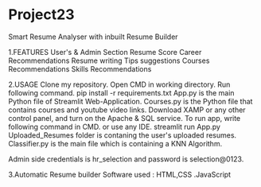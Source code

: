 # Project23

Smart Resume Analyser with inbuilt Resume Builder 

1.FEATURES
User's & Admin Section
Resume Score
Career Recommendations
Resume writing Tips suggestions
Courses Recommendations
Skills Recommendations


2.USAGE
Clone my repository.
Open CMD in working directory.
Run following command.
pip install -r requirements.txt
App.py is the main Python file of Streamlit Web-Application.
Courses.py is the Python file that contains courses and youtube video links.
Download XAMP or any other control panel, and turn on the Apache & SQL service.
To run app, write following command in CMD. or use any IDE.
streamlit run App.py
Uploaded_Resumes folder is contaning the user's uploaded resumes.
Classifier.py is the main file which is containing a KNN Algorithm.

Admin side credentials is hr_selection and password is selection@0123.

3.Automatic Resume  builder 
  Software used : HTML,CSS .JavaScript
